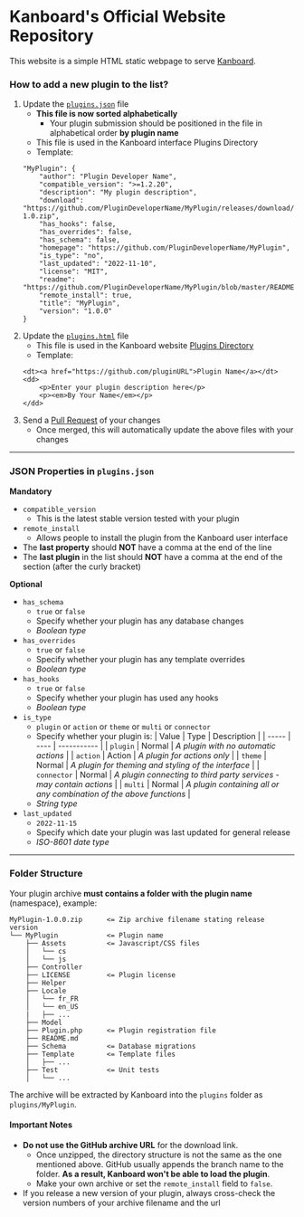 Kanboard's Official Website Repository
======================================

This website is a simple HTML static webpage to serve [Kanboard](https://kanboard.org/ "Visit website").

### How to add a new plugin to the list?

1. Update the [`plugins.json`](https://github.com/kanboard/website/blob/main/plugins.json) file
    - **This file is now sorted alphabetically**
      - Your plugin submission should be positioned in the file in alphabetical order **by plugin name**
    - This file is used in the Kanboard interface Plugins Directory
    - Template:
    ```
    "MyPlugin": {
        "author": "Plugin Developer Name",
        "compatible_version": ">=1.2.20",
        "description": "My plugin description",
        "download": "https://github.com/PluginDeveloperName/MyPlugin/releases/download/v1.0/MyPlugin-1.0.zip",
        "has_hooks": false,
        "has_overrides": false,
        "has_schema": false,
        "homepage": "https://github.com/PluginDeveloperName/MyPlugin",
        "is_type": "no",
        "last_updated": "2022-11-10",
        "license": "MIT",
        "readme": "https://github.com/PluginDeveloperName/MyPlugin/blob/master/README.md",
        "remote_install": true,
        "title": "MyPlugin",
        "version": "1.0.0"
    }
    ```
2. Update the [`plugins.html`](https://github.com/kanboard/website/blob/main/plugins.html) file
    - This file is used in the Kanboard website [Plugins Directory](https://kanboard.org/plugins.html "View Plugins Directory")
    - Template:
    ```
    <dt><a href="https://github.com/pluginURL">Plugin Name</a></dt>
    <dd>
        <p>Enter your plugin description here</p>
        <p><em>By Your Name</em></p>
    </dd>
    ```
3. Send a [Pull Request](https://docs.github.com/en/pull-requests/collaborating-with-pull-requests/proposing-changes-to-your-work-with-pull-requests/creating-a-pull-request-from-a-fork "You must fork the main respoitory before you can create a Pull Request") of your changes
    - Once merged, this will automatically update the above files with your changes

------
### JSON Properties in `plugins.json`

**Mandatory**
- `compatible_version`
  - This is the latest stable version tested with your plugin
- `remote_install`
  - Allows people to install the plugin from the Kanboard user interface
- The **last property** should **NOT** have a comma at the end of the line
- The **last plugin** in the list should **NOT** have a comma at the end of the section (after the curly bracket)

**Optional**
- `has_schema`
  - `true` or `false`
  - Specify whether your plugin has any database changes
  - _Boolean type_
- `has_overrides`
  - `true` or `false`
  - Specify whether your plugin has any template overrides
  - _Boolean type_
- `has_hooks`
  - `true` or `false`
  - Specify whether your plugin has used any hooks
  - _Boolean type_
- `is_type`
  - `plugin` or `action` or `theme` or `multi` or `connector`
  - Specify whether your plugin is:
    | Value | Type | Description |
    | ----- | ---- | ----------- |
    | `plugin` | Normal | _A plugin with no automatic actions_ |
    | `action` | Action | _A plugin for actions only_ |
    | `theme` | Normal | _A plugin for theming and styling of the interface_ |
    | `connector` | Normal | _A plugin connecting to third party services - may contain actions_ |
    | `multi` | Normal | _A plugin containing all or any combination of the above functions_ |
  - _String type_
- `last_updated`
  - `2022-11-15`
  - Specify which date your plugin was last updated for general release
  - _ISO-8601 date type_

------
### Folder Structure

Your plugin archive **must contains a folder with the plugin name** (namespace), example:

```
MyPlugin-1.0.0.zip      <= Zip archive filename stating release version
└── MyPlugin            <= Plugin name
    ├── Assets          <= Javascript/CSS files
    │   └── cs
    │   └── js
    ├── Controller
    ├── LICENSE         <= Plugin license
    ├── Helper
    ├── Locale
    │   └── fr_FR
    │   └── en_US
    |   ├── ...
    ├── Model
    ├── Plugin.php      <= Plugin registration file
    ├── README.md
    ├── Schema          <= Database migrations
    ├── Template        <= Template files
    │   ├── ...
    ├── Test            <= Unit tests
    │   └── ...
```

The archive will be extracted by Kanboard into the `plugins` folder as `plugins/MyPlugin`.

#### Important Notes

- **Do not use the GitHub archive URL** for the download link.
  - Once unzipped, the directory structure is not the same as the one mentioned above. GitHub usually appends the branch name to the folder. **As a result, Kanboard won't be able to load the plugin**.
  - Make your own archive or set the `remote_install` field to `false`.
- If you release a new version of your plugin, always cross-check the version numbers of your archive filename and the url
